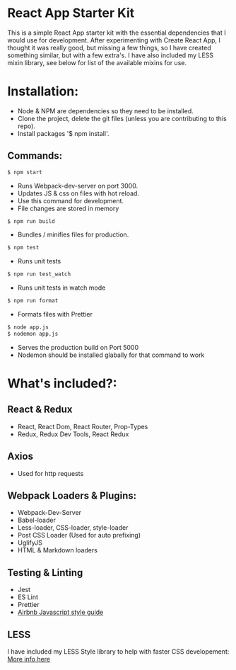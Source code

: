 # React App Starter Kit

This is a simple React App starter kit with the essential dependencies that I would use for development.
After experimenting with Create React App, I thought it was really good, but missing a few things, so I
have created something similar, but with a few extra's. I have also included my LESS mixin library, see 
below for list of the available mixins for use.

# Installation:
* Node & NPM are dependencies so they need to be installed.
* Clone the project, delete the git files (unless you are contributing to this repo).
* Install packages '$ npm install'.

## Commands:

```bash
$ npm start
```
* Runs Webpack-dev-server on port 3000.
* Updates JS & css on files with hot reload.
* Use this command for development.
* File changes are stored in memory

```bash
$ npm run build
```
* Bundles / minifies files for production.

```bash
$ npm test
```
* Runs unit tests

```bash
$ npm run test_watch
```
* Runs unit tests in watch mode

```bash
$ npm run format
```
* Formats files with Prettier

```bash
$ node app.js
$ nodemon app.js
```
* Serves the production build on Port 5000
* Nodemon should be installed glabally for that command to work

# What's included?:

## React & Redux
* React, React Dom, React Router, Prop-Types
* Redux, Redux Dev Tools, React Redux

## Axios
* Used for http requests

## Webpack Loaders & Plugins:
* Webpack-Dev-Server
* Babel-loader
* Less-loader, CSS-loader, style-loader
* Post CSS Loader (Used for auto prefixing)
* UglifyJS
* HTML & Markdown loaders

## Testing & Linting
* Jest
* ES Lint
* Prettier
* [Airbnb Javascript style guide](https://github.com/airbnb/javascript)

## LESS

I have included my LESS Style library to help with faster CSS developement:
[More info here](https://github.com/rm-bergmann/less-style-library)

